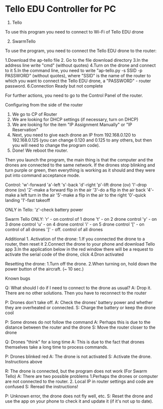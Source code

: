 # Tello EDU Controller for PC
1. Tello

To use this program you need to connect to Wi-Fi of Tello EDU drone

2. SwarmTello


To use the program, you need to connect the Tello EDU drone to the router:

1.Download the ap-tello file
2. Go to the file download directory
3.In the address line write "cmd" (without quotes)
4.Turn on the drone and connect to it
5.In the command line, you need to write "ap-tello.py -s SSID -p PASSWORD" (without quotes), where "SSID" is the name of the router to which you want to connect the Tello EDU drone,
a "PASSWORD" - router password.
6.Connection Ready but not complete


For further actions, you need to go to the Control Panel of the router.


Configuring from the side of the router


1. We go to CP of Router
2. We are looking for DHCP settings (if necessary, turn on DHCP)
4. We are looking for the item "IP Assignment Manually" or "IP Reservation"
5. Next, you need to give each drone an IP from 192.168.0.120 to 192.168.0.125 (you can change 0.120 and 0.125 to any others, but then you will need to change the program code).
6. Done! We reboot the router.


Then you launch the program, the main thing is that the computer and the drones are connected to the same network.
If the drones stop blinking and turn purple or green, then everything is working as it should and they were put into command acceptance mode.

Control:
'w'-forward
'a'-left
's'-back
'd'-right
'p'-lift drone (ov)
'l'-drop drone (ov)
'2'-make a forward flip in the air
'3'-do a flip in the air back
'4'-make a left turn in the air
'5'-make a flip in the air to the right
'0'-quick landing
'1'-fast takeoff

ONLY in Tello:
'z'-check battery power

Swarm Tello ONLY:
'r' - on control of 1 drone
't' - on 2 drone control
'y' - on 3 drone control
'u' - on 4 drone control
'i' - on 5 drone control
'[' - on control of all drones
']' - off. control of all drones

Additional 1. Activation of the drone:
1.If you connected the drone to a router, then reset it
2.Connect the drone to your phone and download Tello app
3.In the application below in the red window there will be a request to activate the serial code of the drone, click
4.Dron activated


Resetting the drone:
1.Turn off the drone.
2.When turning on, hold down the power button of the aircraft. (~ 10 sec.)


Known bugs


Q: What should I do if I need to connect to the drone as usual?
A: Drop it. There are no other solutions. Then you have to reconnect to the router


P: Drones don't take off.
A: Check the drones' battery power and whether they are overheated or connected.
S: Charge the battery or keep the drone cool


P: Some drones do not follow the command
A: Perhaps this is due to the distance between the router and the drone
S: Move the router closer to the drone


Q: Drones "think" for a long time
A: This is due to the fact that drones themselves take a long time to process commands.


P: Drones blinked red
A: The drone is not activated
S: Activate the drone. Instructions above

R: The drone is connected, but the program does not work (For Swarm Tello)
A: There are two possible problems
 1.Perhaps the drones or computer are not connected to the router.
 2. Local IP in router settings and code are confused
S: Reread the instructions!


P: Unknown error, the drone does not fly well, etc.
S: Reset the drone and use the app on your phone to check it and update it (if it's not up to date).
